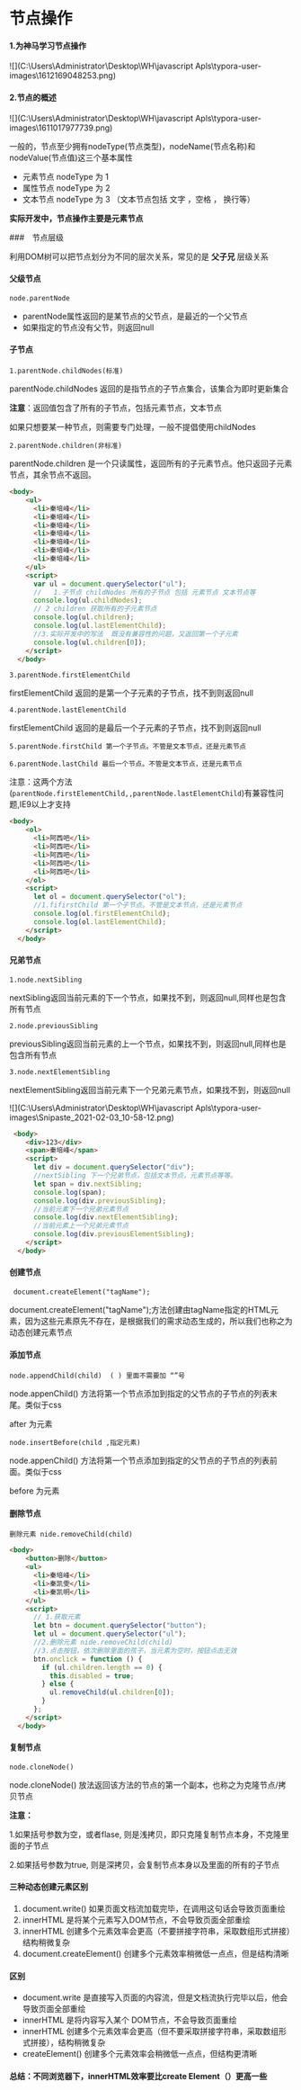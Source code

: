 # 节点操作

#### 1.为神马学习节点操作

![](C:\Users\Administrator\Desktop\WH\javascript Apls\typora-user-images\1612169048253.png)

#### 2.节点的概述

![](C:\Users\Administrator\Desktop\WH\javascript Apls\typora-user-images\1611017977739.png)

一般的，节点至少拥有nodeType(节点类型)，nodeName(节点名称)和nodeValue(节点值)这三个基本属性

+ 元素节点 nodeType 为 1
+ 属性节点 nodeType 为 2
+ 文本节点 nodeType 为 3 （文本节点包括 文字 ，空格 ， 换行等）

**实际开发中，节点操作主要是元素节点**



###　节点层级

利用DOM树可以把节点划分为不同的层次关系，常见的是 **父子兄** 层级关系

#### 父级节点

~~~
node.parentNode
~~~

+ parentNode属性返回的是某节点的父节点，是最近的一个父节点
+ 如果指定的节点没有父节，则返回null

#### 子节点

~~~
1.parentNode.childNodes(标准)
~~~

parentNode.childNodes 返回的是指节点的子节点集合，该集合为即时更新集合

**注意**：返回值包含了所有的子节点，包括元素节点，文本节点

如果只想要某一种节点，则需要专门处理，一般不提倡使用childNodes

~~~
2.parentNode.children(非标准)
~~~

parentNode.children 是一个只读属性，返回所有的子元素节点。他只返回子元素节点，其余节点不返回。

~~~html
<body>
    <ul>
      <li>秦培峰</li>
      <li>秦培峰</li>
      <li>秦培峰</li>
      <li>秦培峰</li>
      <li>秦培峰</li>
      <li>秦培峰</li>
      <li>秦培峰</li>
    </ul>
    <script>
      var ul = document.querySelector("ul");
      //   1.子节点 childNodes 所有的子节点 包括 元素节点 文本节点等
      console.log(ul.childNodes);
      // 2 children 获取所有的子元素节点
      console.log(ul.children);
      console.log(ul.lastElementChild);
      //3.实际开发中的写法  既没有兼容性的问题，又返回第一个子元素
      console.log(ul.children[0]);
    </script>
  </body>
~~~



~~~
3.parentNode.firstElementChild
~~~

firstElementChild 返回的是第一个子元素的子节点，找不到则返回null

~~~
4.parentNode.lastElementChild
~~~

firstElementChild 返回的是最后一个子元素的子节点，找不到则返回null

~~~
5.parentNode.firstChild 第一个子节点。不管是文本节点，还是元素节点
~~~

~~~
6.parentNode.lastChild 最后一个节点。不管是文本节点，还是元素节点
~~~

注意：这两个方法(`parentNode.firstElementChild,,parentNode.lastElementChild`)有兼容性问题,IE9以上才支持

~~~html
<body>
    <ol>
      <li>阿西吧</li>
      <li>阿西吧</li>
      <li>阿西吧</li>
      <li>阿西吧</li>
      <li>阿西吧</li>
    </ol>
    <script>
      let ol = document.querySelector("ol");
      //1.fifirstChild 第一个子节点。不管是文本节点，还是元素节点
      console.log(ol.firstElementChild);
      console.log(ol.lastElementChild);
    </script>
  </body>
~~~



#### 兄弟节点

~~~
1.node.nextSibling
~~~

nextSibling返回当前元素的下一个节点，如果找不到，则返回null,同样也是包含所有节点

~~~
2.node.previousSibling
~~~

previousSibling返回当前元素的上一个节点，如果找不到，则返回null,同样也是包含所有节点

~~~
3.node.nextElementSibling
~~~

nextElementSibling返回当前元素下一个兄弟元素节点，如果找不到，则返回null



![](C:\Users\Administrator\Desktop\WH\javascript Apls\typora-user-images\Snipaste_2021-02-03_10-58-12.png)

~~~~html
 <body>
    <div>123</div>
    <span>秦培峰</span>
    <script>
      let div = document.querySelector("div");
      //nextSibling 下一个兄弟节点，包括文本节点，元素节点等等。
      let span = div.nextSibling;
      console.log(span);
      console.log(div.previousSibling);
      //当前元素下一个兄弟元素节点
      console.log(div.nextElementSibling);
      //当前元素上一个兄弟元素节点
      console.log(div.previousElementSibling);
    </script>
  </body>
~~~~



#### 创建节点

~~~
 document.createElement("tagName");
~~~

 document.createElement("tagName");方法创建由tagName指定的HTML元素，因为这些元素原先不存在，是根据我们的需求动态生成的，所以我们也称之为动态创建元素节点

#### 添加节点

~~~
node.appendChild(child)  ( ) 里面不需要加 “”号
~~~

node.appenChild() 方法将第一个节点添加到指定的父节点的子节点的列表末尾。类似于css

after 为元素

~~~
node.insertBefore(child ,指定元素)
~~~

node.appenChild() 方法将第一个节点添加到指定的父节点的子节点的列表前面。类似于css

before 为元素



#### 删除节点

~~~
删除元素 nide.removeChild(child)
~~~

~~~html
<body>
    <button>删除</button>
    <ul>
      <li>秦培峰</li>
      <li>秦凯雯</li>
      <li>秦凯明</li>
    </ul>
    <script>
      // 1.获取元素
      let btn = document.querySelector("button");
      let ul = document.querySelector("ul");
      //2.删除元素 nide.removeChild(child)
      //3.点击按钮，依次删除里面的孩子，当元素为空时，按钮点击无效
      btn.onclick = function () {
        if (ul.children.length == 0) {
          this.disabled = true;
        } else {
          ul.removeChild(ul.children[0]);
        }
      };
    </script>
  </body>
~~~



#### 复制节点

~~~
node.cloneNode()
~~~

node.cloneNode() 放法返回该方法的节点的第一个副本，也称之为克隆节点/拷贝节点

**注意：**

   1.如果括号参数为空，或者flase, 则是浅拷贝，即只克隆复制节点本身，不克隆里面的子节点

   2.如果括号参数为true, 则是深拷贝，会复制节点本身以及里面的所有的子节点



#### 三种动态创建元素区别 

1. document.write()    如果页面文档流加载完毕，在调用这句话会导致页面重绘
2. innerHTML   是将某个元素写入DOM节点，不会导致页面全部重绘
3. innerHTML    创建多个元素效率会更高（不要拼接字符串，采取数组形式拼接）结构稍微复杂
4. document.createElement()   创建多个元素效率稍微低一点点，但是结构清晰



#### 区别

+ document.write 是直接写入页面的内容流，但是文档流执行完毕以后，他会导致页面全部重绘
+ innerHTML 是将内容写入某个 DOM节点，不会导致页面重绘
+ innerHTML 创建多个元素效率会更高（但不要采取拼接字符串，采取数组形式拼接），结构稍微复杂
+ createElement() 创建多个元素效率会稍微低一点点，但结构更清晰



#### 总结：不同浏览器下，innerHTML效率要比create Element（）更高一些





